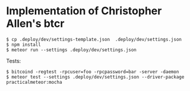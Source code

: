 # Implementation of Christopher Allen's btcr

```
$ cp .deploy/dev/settings-template.json  .deploy/dev/settings.json
$ npm install
$ meteor run --settings .deploy/dev/settings.json
```

Tests:

```
$ bitcoind -regtest -rpcuser=foo -rpcpassword=bar -server -daemon
$ meteor test --settings .deploy/dev/settings.json --driver-package practicalmeteor:mocha
```
